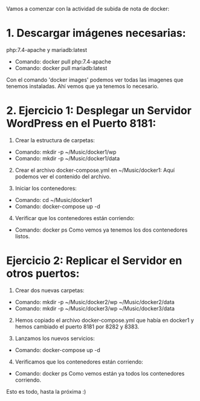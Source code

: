 Vamos a comenzar con la actividad de subida de nota de docker:

# 1. Descargar imágenes necesarias:
php:7.4-apache y mariadb:latest
- Comando: docker pull php:7.4-apache
- Comando: docker pull mariadb:latest

Con el comando 'docker images' podemos ver todas las imagenes que tenemos 
instaladas.
Ahí vemos que ya tenemos lo necesario.

# 2. Ejercicio 1: Desplegar un Servidor WordPress en el Puerto 8181:
1. Crear la estructura de carpetas:
- Comando: mkdir -p ~/Music/docker1/wp
- Comando: mkdir -p ~/Music/docker1/data

2. Crear el archivo docker-compose.yml en ~/Music/docker1:
Aquí podemos ver el contenido del archivo.

3. Iniciar los contenedores:
- Comando: cd ~/Music/docker1
- Comando: docker-compose up -d

4. Verificar que los contenedores están corriendo:
- Comando: docker ps
Como vemos ya tenemos los dos contenedores listos.

# Ejercicio 2: Replicar el Servidor en otros puertos:
1. Crear dos nuevas carpetas:
- Comando: mkdir -p ~/Music/docker2/wp ~/Music/docker2/data
- Comando: mkdir -p ~/Music/docker3/wp ~/Music/docker3/data

2. Hemos copiado el archivo docker-compose.yml que había en docker1 y 
hemos cambiado el puerto 8181 por 8282 y 8383.

3. Lanzamos los nuevos servicios:
- Comando: docker-compose up -d

4. Verificamos que los contenedores están corriendo:
- Comando: docker ps
Como vemos están ya todos los contenedores corriendo.

Esto es todo, hasta la próxima :)
